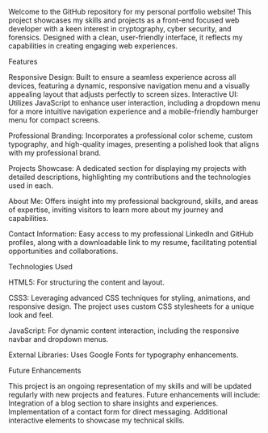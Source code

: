 Welcome to the GitHub repository for my personal portfolio website! 
This project showcases my skills and projects as a front-end focused web developer with a keen interest in cryptography, cyber security, and forensics. 
Designed with a clean, user-friendly interface, it reflects my capabilities in creating engaging web experiences.

Features

Responsive Design: Built to ensure a seamless experience across all devices, featuring a dynamic, responsive navigation menu and a visually appealing layout that adjusts perfectly to screen sizes.
Interactive UI: Utilizes JavaScript to enhance user interaction, including a dropdown menu for a more intuitive navigation experience and a mobile-friendly hamburger menu for compact screens.

Professional Branding: Incorporates a professional color scheme, custom typography, and high-quality images, presenting a polished look that aligns with my professional brand.

Projects Showcase: A dedicated section for displaying my projects with detailed descriptions, highlighting my contributions and the technologies used in each.

About Me: Offers insight into my professional background, skills, and areas of expertise, inviting visitors to learn more about my journey and capabilities.

Contact Information: Easy access to my professional LinkedIn and GitHub profiles, along with a downloadable link to my resume, facilitating potential opportunities and collaborations.

Technologies Used

HTML5: For structuring the content and layout.

CSS3: Leveraging advanced CSS techniques for styling, animations, and responsive design. The project uses custom CSS stylesheets for a unique look and feel.

JavaScript: For dynamic content interaction, including the responsive navbar and dropdown menus.

External Libraries: Uses Google Fonts for typography enhancements.

Future Enhancements

This project is an ongoing representation of my skills and will be updated regularly with new projects and features. Future enhancements will include:
Integration of a blog section to share insights and experiences.
Implementation of a contact form for direct messaging.
Additional interactive elements to showcase my technical skills.
